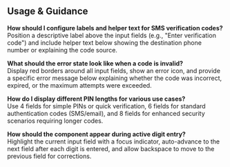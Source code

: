 ## Usage & Guidance

**How should I configure labels and helper text for SMS verification codes?**  
Position a descriptive label above the input fields (e.g., "Enter verification code") and include helper text below showing the destination phone number or explaining the code source.

**What should the error state look like when a code is invalid?**  
Display red borders around all input fields, show an error icon, and provide a specific error message below explaining whether the code was incorrect, expired, or the maximum attempts were exceeded.

**How do I display different PIN lengths for various use cases?**  
Use 4 fields for simple PINs or quick verification, 6 fields for standard authentication codes (SMS/email), and 8 fields for enhanced security scenarios requiring longer codes.

**How should the component appear during active digit entry?**  
Highlight the current input field with a focus indicator, auto-advance to the next field after each digit is entered, and allow backspace to move to the previous field for corrections.